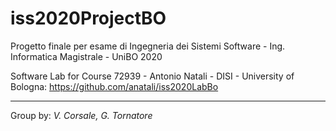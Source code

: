 # iss2020ProjectBO

Progetto finale per esame di Ingegneria dei Sistemi Software - Ing. Informatica Magistrale - UniBO 2020

Software Lab for Course 72939 - Antonio Natali - DISI - University of Bologna: https://github.com/anatali/iss2020LabBo

---
Group by:
*V. Corsale, G. Tornatore*
